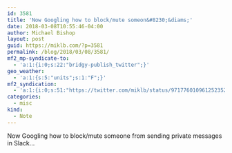 ```yaml
---
id: 3581
title: 'Now Googling how to block/mute someon&#8230;&diams;'
date: 2018-03-08T10:55:46-04:00
author: Michael Bishop
layout: post
guid: https://miklb.com/?p=3581
permalink: /blog/2018/03/08/3581/
mf2_mp-syndicate-to:
  - 'a:1:{i:0;s:22:"bridgy-publish_twitter";}'
geo_weather:
  - 'a:1:{s:5:"units";s:1:"F";}'
mf2_syndication:
  - 'a:1:{i:0;s:51:"https://twitter.com/miklb/status/971776010961252352";}'
categories:
  - misc
kind:
  - Note
---
```

Now Googling how to block/mute someone from sending private messages in Slack…